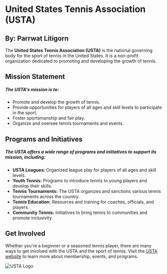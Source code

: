 # United States Tennis Association (USTA)
## By: Parrwat Litigorn

The **United States Tennis Association (USTA)** is the national governing body for the sport of tennis in the United States. It is a non-profit organization dedicated to promoting and developing the growth of tennis.

## Mission Statement

##### The USTA's mission is to:

- Promote and develop the growth of tennis.
- Provide opportunities for players of all ages and skill levels to participate in the sport.
- Foster sportsmanship and fair play.
- Organize and oversee tennis tournaments and events.

## Programs and Initiatives

##### The USTA offers a wide range of programs and initiatives to support its mission, including:

- **USTA Leagues:** Organized league play for players of all ages and skill levels.
- **Youth Tennis:** Programs to introduce tennis to young players and develop their skills.
- **Tennis Tournaments:** The USTA organizes and sanctions various tennis tournaments across the country.
- **Tennis Education:** Resources and training for coaches, officials, and players.
- **Community Tennis:** Initiatives to bring tennis to communities and promote inclusivity.

## Get Involved

Whether you're a beginner or a seasoned tennis player, there are many ways to get involved with the USTA and the sport of tennis. Visit the [USTA website](https://www.usta.com/) to learn more about membership, events, and programs.

![USTA Logo](https://upload.wikimedia.org/wikipedia/en/thumb/e/e0/USTA_logo.svg/1200px-USTA_logo.svg.png)
